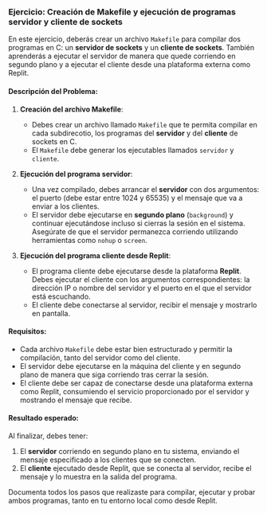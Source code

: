 ### Ejercicio: Creación de Makefile y ejecución de programas servidor y cliente de sockets

En este ejercicio, deberás crear un archivo `Makefile` para compilar dos programas en C: un **servidor de sockets** y un **cliente de sockets**. También aprenderás a ejecutar el servidor de manera que quede corriendo en segundo plano y a ejecutar el cliente desde una plataforma externa como Replit.

#### Descripción del Problema:

1. **Creación del archivo Makefile**:
   - Debes crear un archivo llamado `Makefile` que te permita compilar en cada subdirecotio, los programas del **servidor** y del **cliente** de sockets en C.
   - El `Makefile` debe generar los ejecutables llamados `servidor` y `cliente`.

2. **Ejecución del programa servidor**:
   - Una vez compilado, debes arrancar el **servidor** con dos argumentos: el puerto (debe estar entre 1024 y 65535) y el mensaje que va a enviar a los clientes.
   - El servidor debe ejecutarse en **segundo plano** (`background`) y continuar ejecutándose incluso si cierras la sesión en el sistema. Asegúrate de que el servidor permanezca corriendo utilizando herramientas como `nohup` o `screen`.

3. **Ejecución del programa cliente desde Replit**:
   - El programa cliente debe ejecutarse desde la plataforma **Replit**. Debes ejecutar el cliente con los argumentos correspondientes: la dirección IP o nombre del servidor y el puerto en el que el servidor está escuchando.
   - El cliente debe conectarse al servidor, recibir el mensaje y mostrarlo en pantalla.

#### Requisitos:
- Cada archivo `Makefile` debe estar bien estructurado y permitir la compilación, tanto del servidor como del cliente.
- El servidor debe ejecutarse en la máquina del cliente y en segundo plano de manera que siga corriendo tras cerrar la sesión.
- El cliente debe ser capaz de conectarse desde una plataforma externa como Replit, consumiendo el servicio proporcionado por el servidor y mostrando el mensaje que recibe.

#### Resultado esperado:

Al finalizar, debes tener:
1. El **servidor** corriendo en segundo plano en tu sistema, enviando el mensaje especificado a los clientes que se conecten.
2. El **cliente** ejecutado desde Replit, que se conecta al servidor, recibe el mensaje y lo muestra en la salida del programa.

Documenta todos los pasos que realizaste para compilar, ejecutar y probar ambos programas, tanto en tu entorno local como desde Replit.